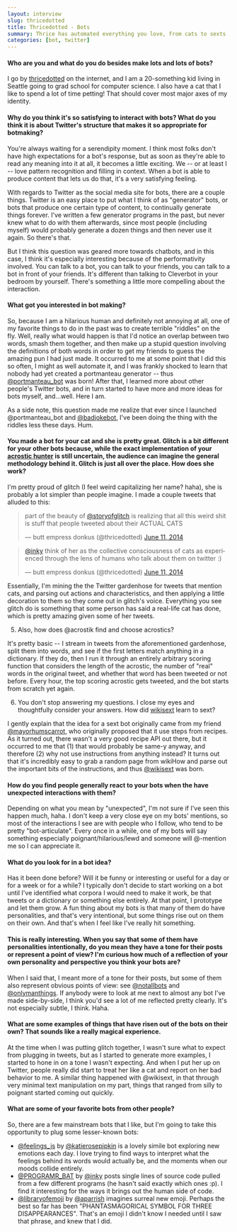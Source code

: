 ```yaml
---
layout: interview
slug: thricedotted
title: Thricedotted - Bots
summary: Thrice has automated everything you love, from cats to sexts
categories: [bot, twitter]
---
```


#### Who are you and what do you do besides make lots and lots of bots?

I go by [thricedotted](http://twitter.com/thricedotted) on the internet, and I am a 20-something kid living in Seattle going to grad school for computer science. I also have a cat that I like to spend a lot of time petting! That should cover most major axes of my identity.


#### Why do you think it's so satisfying to interact with bots? What do you think it is about Twitter's structure that makes it so appropriate for botmaking?

You're always waiting for a serendipity moment. I think most folks don't have high expectations for a bot's response, but as soon as they're able to read any meaning into it at all, it becomes a little exciting. We -- or at least I -- love pattern recognition and filling in context. When a bot is able to produce content that lets us do that, it's a very satisfying feeling.

With regards to Twitter as the social media site for bots, there are a couple things. Twitter is an easy place to put what I think of as "generator" bots, or bots that produce one certain type of content, to continually generate things forever. I've written a few generator programs in the past, but never knew what to do with them afterwards, since most people (including myself) would probably generate a dozen things and then never use it again. So there's that.

But I think this question was geared more towards chatbots, and in this case, I think it's especially interesting because of the performativity involved. You can talk to a bot, you can talk to your friends, you can talk to a bot in front of your friends. It's different than talking to Cleverbot in your bedroom by yourself. There's something a little more compelling about the interaction.


#### What got you interested in bot making?

So, because I am a hilarious human and definitely not annoying at all, one of my favorite things to do in the past was to create terrible "riddles" on the fly. Well, really what would happen is that I'd notice an overlap between two words, smash them together, and then make up a stupid question involving the definitions of both words in order to get my friends to guess the amazing pun I had just made. It occurred to me at some point that I did this so often, I might as well automate it, and I was frankly shocked to learn that nobody had yet created a portmanteau generator -- thus [@portmanteau_bot](http://twitter.com/portmanteau_bot) was born! After that, I learned more about other people's Twitter bots, and in turn started to have more and more ideas for bots myself, and...well. Here I am.

As a side note, this question made me realize that ever since I launched @portmanteau_bot and [@badjokebot](http://twitter.com/badjokebot), I've been doing the thing with the riddles less these days. Hum.


#### You made a bot for your cat and she is pretty great. Glitch is a bit different for your other bots because, while the exact implementation of your [acrostic hunter](http://twitter.com/acrostik) is still uncertain, the audience can imagine the general methodology behind it. Glitch is just all over the place. How does she work?

I'm pretty proud of glitch (I feel weird capitalizing her name? haha), she is probably a lot simpler than people imagine. I made a couple tweets that alluded to this:

<blockquote class="twitter-tweet" lang="en"><p>part of the beauty of <a href="https://twitter.com/storyofglitch">@storyofglitch</a> is realizing that all this weird shit is stuff that people tweeted about their ACTUAL CATS</p>&mdash; butt empress donkus (@thricedotted) <a href="https://twitter.com/thricedotted/statuses/476871530421702658">June 11, 2014</a></blockquote>
<script async src="//platform.twitter.com/widgets.js" charset="utf-8"></script>

<blockquote class="twitter-tweet" lang="en"><p><a href="https://twitter.com/inky">@inky</a> think of her as the collective consciousness of cats as experienced through the lens of humans who talk about them on twitter :)</p>&mdash; butt empress donkus (@thricedotted) <a href="https://twitter.com/thricedotted/statuses/476872307244531714">June 11, 2014</a></blockquote>
<script async src="//platform.twitter.com/widgets.js" charset="utf-8"></script>

Essentially, I'm mining the the Twitter gardenhose for tweets that mention cats, and parsing out actions and characteristics, and then applying a little decoration to them so they come out in glitch's voice. Everything you see glitch do is something that some person has said a real-life cat has done, which is pretty amazing given some of her tweets.


5. Also, how does @acrostik find and choose acrostics?

It's pretty basic -- I stream in tweets from the aforementioned gardenhose, split them into words, and see if the first letters match anything in a dictionary. If they do, then I run it through an entirely arbitrary scoring function that considers the length of the acrostic, the number of "real" words in the original tweet, and whether that word has been tweeted or not before. Every hour, the top scoring acrostic gets tweeted, and the bot starts from scratch yet again.


6. You don't stop answering my questions. I close my eyes and thoughtfully consider your answers. How did [wikisext](http://twitter.com/wikisext) learn to sext?

I gently explain that the idea for a sext bot originally came from my friend [@mayorhumscarrot](http://twitter.com/mayorhumscarrot), who originally proposed that it use steps from recipes. As it turned out, there wasn't a very good recipe API out there, but it occurred to me that (1) that would probably be same-y anyway, and therefore (2) why not use instructions from anything instead? It turns out that it's incredibly easy to grab a random page from wikiHow and parse out the important bits of the instructions, and thus [@wikisext](http://twitter.com/wikisext) was born.


#### How do you find people generally react to your bots when the have unexpected interactions with them?

Depending on what you mean by "unexpected", I'm not sure if I've seen this happen much, haha. I don't keep a very close eye on my bots' mentions, so most of the interactions I see are with people who I follow, who tend to be pretty "bot-articulate". Every once in a while, one of my bots will say something especially poignant/hilarious/lewd and someone will @-mention me so I can appreciate it.


#### What do you look for in a bot idea?

Has it been done before? Will it be funny or interesting or useful for a day or for a week or for a while? I typically don't decide to start working on a bot until I've identified what corpora I would need to make it work, be that tweets or a dictionary or something else entirely. At that point, I prototype and let them grow. A fun thing about my bots is that many of them do have personalities, and that's very intentional, but some things rise out on them on their own. And that's when I feel like I've really hit something.

#### This is really interesting. When you say that some of them have personalities intentionally, do you mean they have a tone for their posts or represent a point of view? I'm curious how much of a reflection of your own personality and perspective you think your bots are?

When I said that, I meant more of a tone for their posts, but some of them also represent obvious points of view: see [@notallbots](http://twitter.com/notallbots) and [@onlymanthings](http://twitter.com/onlymanthings). If anybody were to look at me next to almost any bot I've made side-by-side, I think you'd see a lot of me reflected pretty clearly. It's not especially subtle, I think. Haha.

#### What are some examples of things that have risen out of the bots on their own? That sounds like a really magical experience.

At the time when I was putting glitch together, I wasn't sure what to expect from plugging in tweets, but as I started to generate more examples, I started to hone in on a tone I wasn't expecting. And when I put her up on Twitter, people really did start to treat her like a cat and report on her bad behavior to me. A similar thing happened with @wikisext, in that through very minimal text manipulation on my part, things that ranged from silly to poignant started coming out quickly.

#### What are some of your favorite bots from other people?

So, there are a few mainstream bots that I like, but I'm going to take this opportunity to plug some lesser-known bots:

- [@feelings_js](http://twitter.com/feelings_js) by [@katierosepipkin](katierosepipkin) is a lovely simile bot exploring new emotions each day. I love trying to find ways to interpret what the feelings behind its words would actually be, and the moments when our moods collide entirely.
- [@PROGRAMR_BAT](http://twitter.com/PROGRAMR_BAT) by [@inky](http://twitter.com/inky) posts single lines of source code pulled from a few different programs (he hasn't said exactly which ones :p). I find it interesting for the ways it brings out the human side of code.
- [@libraryofemoji](http://twitter.com/libraryofemoji) by [@aparrish](http://twitter.com/aparrish) imagines surreal new emoji. Perhaps the best so far has been "PHANTASMAGORICAL SYMBOL FOR THREE DISAPPEARANCES". That's an emoji I didn't know I needed until I saw that phrase, and knew that I did.
